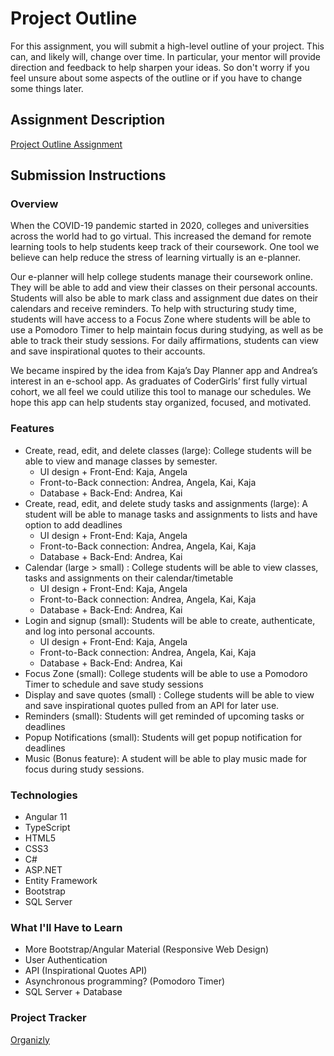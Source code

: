# Project Outline
For this assignment, you will submit a high-level outline of your project. This can, and likely will, change over time. In particular, your mentor will provide direction and feedback to help sharpen your ideas. So don't worry if you feel unsure about some aspects of the outline or if you have to change some things later.

## Assignment Description
[Project Outline Assignment](https://education.launchcode.org/liftoff/modules/assignments/project-outline)

## Submission Instructions

### Overview
When the COVID-19 pandemic started in 2020, colleges and universities across the world had to go virtual. This increased the demand for remote learning tools to help students keep track of their coursework. One tool we believe can help reduce the stress of learning virtually is an e-planner.

Our e-planner will help college students manage their coursework online. They will be able to add and view their classes on their personal accounts. Students will also be able to mark class and assignment due dates on their calendars and receive reminders. To help with structuring study time, students will have access to a Focus Zone where students will be able to use a Pomodoro Timer to help maintain focus during studying, as well as be able to track their study sessions. For daily affirmations, students can view and save inspirational quotes to their accounts.

We became inspired by the idea from Kaja’s Day Planner app and Andrea’s interest in an e-school app. As graduates of CoderGirls’ first fully virtual cohort, we all feel we could utilize this tool to manage our schedules. We hope this app can help students stay organized, focused, and motivated.

### Features
* Create, read, edit, and delete classes (large): College students will be able to view and manage classes by semester.
  * UI design + Front-End: Kaja, Angela
  * Front-to-Back connection: Andrea, Angela, Kai, Kaja
  * Database + Back-End: Andrea, Kai
* Create, read, edit, and delete study tasks and assignments (large): A student will be able to manage tasks and assignments to lists and have option to add deadlines
  * UI design + Front-End: Kaja, Angela
  * Front-to-Back connection: Andrea, Angela, Kai, Kaja
  * Database + Back-End: Andrea, Kai
* Calendar (large > small) : College students will be able to view classes, tasks and assignments on their calendar/timetable
  * UI design + Front-End: Kaja, Angela
  * Front-to-Back connection: Andrea, Angela, Kai, Kaja
  * Database + Back-End: Andrea, Kai
* Login and signup (small): Students will be able to create, authenticate, and log into personal accounts.
  * UI design + Front-End: Kaja, Angela
  * Front-to-Back connection: Andrea, Angela, Kai, Kaja
  * Database + Back-End: Andrea, Kai
* Focus Zone (small): College students will be able to use a Pomodoro Timer to schedule and save study sessions
* Display and save quotes (small) : College students will be able to view and save inspirational quotes pulled from an API for later use.
* Reminders (small): Students will get reminded of upcoming tasks or deadlines
* Popup Notifications (small): Students will get popup notification for deadlines
* Music (Bonus feature): A student will be able to play music made for focus during study sessions.

### Technologies
* Angular 11
* TypeScript
* HTML5
* CSS3
* C#
* ASP.NET
* Entity Framework
* Bootstrap
* SQL Server

### What I'll Have to Learn
* More Bootstrap/Angular Material (Responsive Web Design)
* User Authentication
* API (Inspirational Quotes API)
* Asynchronous programming? (Pomodoro Timer)
* SQL Server + Database

### Project Tracker
[Organizly](https://trello.com/b/WxO8M2DZ/organizely-studium-project-2021)

